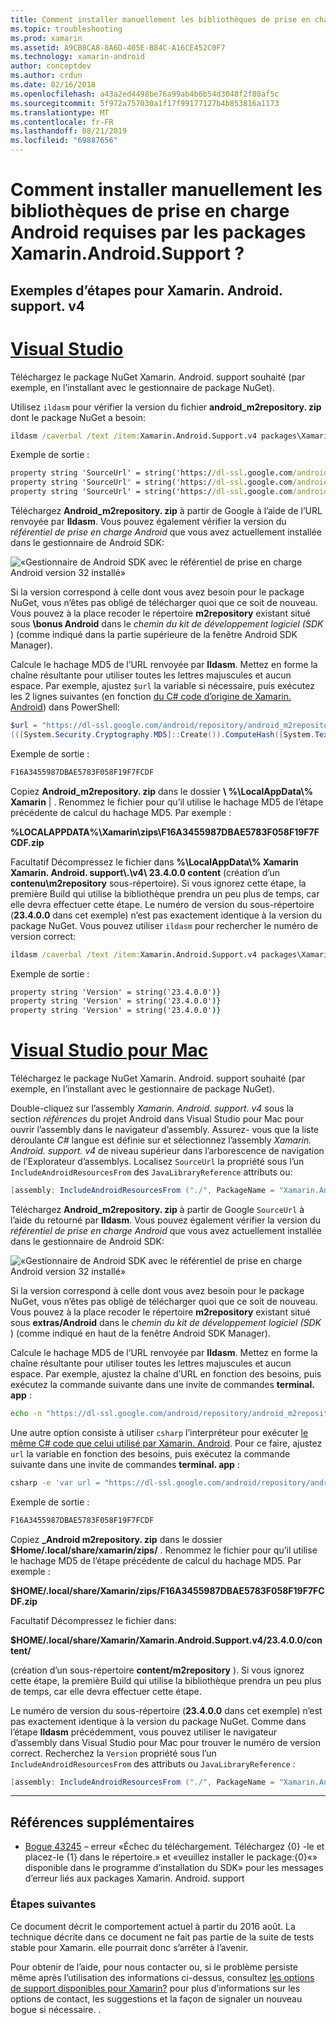 ```yaml
---
title: Comment installer manuellement les bibliothèques de prise en charge Android requises par les packages Xamarin.Android.Support ?
ms.topic: troubleshooting
ms.prod: xamarin
ms.assetid: A9CB8CA8-8A6D-405E-B84C-A16CE452C0F7
ms.technology: xamarin-android
author: conceptdev
ms.author: crdun
ms.date: 02/16/2018
ms.openlocfilehash: a43a2ed4498be76a99ab4b6b54d3048f2f80af5c
ms.sourcegitcommit: 5f972a757030a1f17f99177127b4b853816a1173
ms.translationtype: MT
ms.contentlocale: fr-FR
ms.lasthandoff: 08/21/2019
ms.locfileid: "69887656"
---
```

# <a name="how-can-i-manually-install-the-android-support-libraries-required-by-the-xamarinandroidsupport-packages"></a>Comment installer manuellement les bibliothèques de prise en charge Android requises par les packages Xamarin.Android.Support ?

## <a name="example-steps-for-xamarinandroidsupportv4"></a>Exemples d’étapes pour Xamarin. Android. support. v4 

# <a name="visual-studiotabwindows"></a>[Visual Studio](#tab/windows)

Téléchargez le package NuGet Xamarin. Android. support souhaité (par exemple, en l’installant avec le gestionnaire de package NuGet).

Utilisez `ildasm` pour vérifier la version du fichier **android_m2repository. zip** dont le package NuGet a besoin:

```cmd
ildasm /caverbal /text /item:Xamarin.Android.Support.v4 packages\Xamarin.Android.Support.v4.23.4.0.1\lib\MonoAndroid403\Xamarin.Android.Support.v4.dll | findstr SourceUrl
```

Exemple de sortie :

```cmd
property string 'SourceUrl' = string('https://dl-ssl.google.com/android/repository/android_m2repository_r32.zip')
property string 'SourceUrl' = string('https://dl-ssl.google.com/android/repository/android_m2repository_r32.zip')
property string 'SourceUrl' = string('https://dl-ssl.google.com/android/repository/android_m2repository_r32.zip')
```

Téléchargez **Android\_m2repository. zip** à partir de Google à l’aide de l’URL renvoyée par **Ildasm**. Vous pouvez également vérifier la version du _référentiel de prise en charge Android_ que vous avez actuellement installée dans le gestionnaire de Android SDK:

![«Gestionnaire de Android SDK avec le référentiel de prise en charge Android version 32 installé»](install-android-support-library-images/sdk-extras.png)

Si la version correspond à celle dont vous avez besoin pour le package NuGet, vous n’êtes pas obligé de télécharger quoi que ce soit de nouveau. Vous pouvez à la place recoder le répertoire **m2repository** existant situé sous **\\bonus Android** dans le _chemin du kit de développement logiciel (SDK_ ) (comme indiqué dans la partie supérieure de la fenêtre Android SDK Manager).

Calcule le hachage MD5 de l’URL renvoyée par **Ildasm**. Mettez en forme la chaîne résultante pour utiliser toutes les lettres majuscules et aucun espace. Par exemple, ajustez `$url` la variable si nécessaire, puis exécutez les 2 lignes suivantes (en fonction [du C# code d’origine de Xamarin. Android](https://github.com/xamarin/xamarin-android/blob/8e8a4dd90f26eb39172876cc52181b6639e20524/src/Xamarin.Android.Build.Tasks/Tasks/GetAdditionalResourcesFromAssemblies.cs#L208)) dans PowerShell:

```powershell
$url = "https://dl-ssl.google.com/android/repository/android_m2repository_r32.zip"
(([System.Security.Cryptography.MD5]::Create()).ComputeHash([System.Text.Encoding]::UTF8.GetBytes($url)) | %{ $_.ToString("X02") }) -join ""
```

Exemple de sortie :

```powershell
F16A3455987DBAE5783F058F19F7FCDF
```

Copiez **Android\_m2repository. zip** dans le dossier **\\ %\\LocalAppData\\% Xamarin** | \. Renommez le fichier pour qu’il utilise le hachage MD5 de l’étape précédente de calcul du hachage MD5. Par exemple :

**%LOCALAPPDATA%\\Xamarin\\zips\\F16A3455987DBAE5783F058F19F7FCDF.zip**

Facultatif Décompressez le fichier dans **%\\LocalAppData\\% Xamarin Xamarin. Android. support\\.\\v4\\ 23.4.0.0 content** (création d’un **contenu\\m2repository** sous-répertoire). Si vous ignorez cette étape, la première Build qui utilise la bibliothèque prendra un peu plus de temps, car elle devra effectuer cette étape.
Le numéro de version du sous-répertoire (**23.4.0.0** dans cet exemple) n’est pas exactement identique à la version du package NuGet. Vous pouvez utiliser `ildasm` pour rechercher le numéro de version correct:

```cmd
ildasm /caverbal /text /item:Xamarin.Android.Support.v4 packages\Xamarin.Android.Support.v4.23.4.0.1\lib\MonoAndroid403\Xamarin.Android.Support.v4.dll | findstr /C:"string 'Version'"
```

Exemple de sortie :

```cmd
property string 'Version' = string('23.4.0.0')}
property string 'Version' = string('23.4.0.0')}
property string 'Version' = string('23.4.0.0')}
```

# <a name="visual-studio-for-mactabmacos"></a>[Visual Studio pour Mac](#tab/macos)

Téléchargez le package NuGet Xamarin. Android. support souhaité (par exemple, en l’installant avec le gestionnaire de package NuGet).

Double-cliquez sur l’assembly _Xamarin. Android. support. v4_ sous la section _références_ du projet Android dans Visual Studio pour Mac pour ouvrir l’assembly dans le navigateur d’assembly. Assurez- vous que la liste déroulante _C#_ langue est définie sur et sélectionnez l’assembly _Xamarin. Android. support. v4_ de niveau supérieur dans l’arborescence de navigation de l’Explorateur d’assemblys. Localisez `SourceUrl` la propriété sous l’un `IncludeAndroidResourcesFrom` des `JavaLibraryReference` attributs ou:

```csharp
[assembly: IncludeAndroidResourcesFrom ("./", PackageName = "Xamarin.Android.Support.v4", SourceUrl = "https://dl-ssl.google.com/android/repository/android_m2repository_r32.zip", EmbeddedArchive = "m2repository/com/android/support/support-v4/23.4.0/support-v4-23.4.0.aar", Version = "23.4.0.0")]
```

Téléchargez **Android\_m2repository. zip** à partir de Google `SourceUrl` à l’aide du retourné par **Ildasm**. Vous pouvez également vérifier la version du _référentiel de prise en charge Android_ que vous avez actuellement installée dans le gestionnaire de Android SDK:

![«Gestionnaire de Android SDK avec le référentiel de prise en charge Android version 32 installé»](install-android-support-library-images/sdk-extras.png)

Si la version correspond à celle dont vous avez besoin pour le package NuGet, vous n’êtes pas obligé de télécharger quoi que ce soit de nouveau. Vous pouvez à la place recoder le répertoire **m2repository** existant situé sous **extras/Android** dans le _chemin du kit de développement logiciel (SDK_ ) (comme indiqué en haut de la fenêtre Android SDK Manager).

Calcule le hachage MD5 de l’URL renvoyée par **Ildasm**. Mettez en forme la chaîne résultante pour utiliser toutes les lettres majuscules et aucun espace. Par exemple, ajustez la chaîne d’URL en fonction des besoins, puis exécutez la commande suivante dans une invite de commandes **terminal. app** :

```bash
echo -n "https://dl-ssl.google.com/android/repository/android_m2repository_r32.zip" | md5 | tr '[:lower:]' '[:upper:]'
```

Une autre option consiste à utiliser `csharp` l’interpréteur pour exécuter [le même C# code que celui utilisé par Xamarin. Android](https://github.com/xamarin/xamarin-android/blob/8e8a4dd90f26eb39172876cc52181b6639e20524/src/Xamarin.Android.Build.Tasks/Tasks/GetAdditionalResourcesFromAssemblies.cs#L208).
Pour ce faire, ajustez `url` la variable en fonction des besoins, puis exécutez la commande suivante dans une invite de commandes **terminal. app** :

```bash
csharp -e 'var url = "https://dl-ssl.google.com/android/repository/android_m2repository_r32.zip"; string.Concat((System.Security.Cryptography.MD5.Create().ComputeHash(System.Text.Encoding.UTF8.GetBytes(url))).Select(b => b.ToString("X02")))'
```

Exemple de sortie :

```bash
F16A3455987DBAE5783F058F19F7FCDF
```

Copiez **\_Android m2repository. zip** dans le dossier **$Home/.local/share/xamarin/zips/** . Renommez le fichier pour qu’il utilise le hachage MD5 de l’étape précédente de calcul du hachage MD5. Par exemple :

**$HOME/.local/share/Xamarin/zips/F16A3455987DBAE5783F058F19F7FCDF.zip**

Facultatif Décompressez le fichier dans: 

**$HOME/.local/share/Xamarin/Xamarin.Android.Support.v4/23.4.0.0/content/**

(création d’un sous-répertoire **content/m2repository** ). Si vous ignorez cette étape, la première Build qui utilise la bibliothèque prendra un peu plus de temps, car elle devra effectuer cette étape.

Le numéro de version du sous-répertoire (**23.4.0.0** dans cet exemple) n’est pas exactement identique à la version du package NuGet. Comme dans l’étape **Ildasm** précédemment, vous pouvez utiliser le navigateur d’assembly dans Visual Studio pour Mac pour trouver le numéro de version correct. Recherchez la `Version` propriété sous l’un `IncludeAndroidResourcesFrom` des attributs ou `JavaLibraryReference` :

```csharp
[assembly: IncludeAndroidResourcesFrom ("./", PackageName = "Xamarin.Android.Support.v4", SourceUrl = "https://dl-ssl.google.com/android/repository/android_m2repository_r32.zip", EmbeddedArchive = "m2repository/com/android/support/support-v4/23.4.0/support-v4-23.4.0.aar", Version = "23.4.0.0")]
```

-----


## <a name="additional-references"></a>Références supplémentaires

- [Bogue 43245](https://bugzilla.xamarin.com/show_bug.cgi?id=43245) – erreur «Échec du téléchargement. Téléchargez {0} -le et placez-le {1} dans le répertoire.» et «veuillez installer le package:{0}«» disponible dans le programme d’installation du SDK» pour les messages d’erreur liés aux packages Xamarin. Android. support

### <a name="next-steps"></a>Étapes suivantes

Ce document décrit le comportement actuel à partir du 2016 août. La technique décrite dans ce document ne fait pas partie de la suite de tests stable pour Xamarin. elle pourrait donc s’arrêter à l’avenir.

Pour obtenir de l’aide, pour nous contacter ou, si le problème persiste même après l’utilisation des informations ci-dessus, consultez [les options de support disponibles pour Xamarin?](~/cross-platform/troubleshooting/support-options.md) pour plus d’informations sur les options de contact, les suggestions et la façon de signaler un nouveau bogue si nécessaire. .

